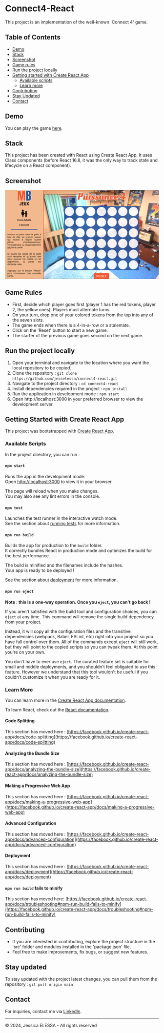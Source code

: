 # Connect4-React

This project is an implementation of the well-known 'Connect 4' game.

## Table of Contents

- [Demo](#demo)
- [Stack](#stack)
- [Screenshot](#screenshot)
- [Game rules](#game-rules)
- [Run the project locally](#run-the-project-locally)
- [Getting started with Create React App](#getting-started-with-create-react-app)
  - [Available scripts](#available-scripts)
  - [Learn more](#learn-more)
- [Contributing](#contributing)
- [Stay Updated](#stay-updated)
- [Contact](#contact)

## Demo

You can play the game [here](https://jesselessa.github.io/connect4-react).

## Stack

This project has been created with React using Create React App. It uses Class components (before React 16.8, it was the only way to track state and lifecycle on a React component).

## Screenshot

![Screenshot](./public/screenshot.png)

## Game Rules

- First, decide which player goes first (player 1 has the red tokens, player 2, the yellow ones). Players must alternate turns.
- On your turn, drop one of your colored tokens from the top into any of the seven slots.
- The game ends when there is a 4-in-a-row or a stalemate.
- Click on the 'Reset' button to start a new game.
- The starter of the previous game goes second on the next game.

## Run the project locally

1. Open your terminal and navigate to the location where you want the local repository to be copied.
2. Clone the repository : `git clone https://github.com/jesselessa/connect4-react.git`
3. Navigate to the project directory : `cd connect4-react`
4. Install dependencies required in the project : `npm install`
5. Run the application in development mode : `npm start`
6. Open http://localhost:3000 in your preferred browser to view the development server.

## Getting Started with Create React App

This project was bootstrapped with [Create React App](https://github.com/facebook/create-react-app).

### Available Scripts

In the project directory, you can run :

#### `npm start`

Runs the app in the development mode.\
Open [http://localhost:3000](http://localhost:3000) to view it in your browser.

The page will reload when you make changes.\
You may also see any lint errors in the console.

#### `npm test`

Launches the test runner in the interactive watch mode.\
See the section about [running tests](https://facebook.github.io/create-react-app/docs/running-tests) for more information.

#### `npm run build`

Builds the app for production to the `build` folder.\
It correctly bundles React in production mode and optimizes the build for the best performance.

The build is minified and the filenames include the hashes.\
Your app is ready to be deployed !

See the section about [deployment](https://facebook.github.io/create-react-app/docs/deployment) for more information.

#### `npm run eject`

**Note : this is a one-way operation. Once you `eject`, you can't go back !**

If you aren't satisfied with the build tool and configuration choices, you can `eject` at any time. This command will remove the single build dependency from your project.

Instead, it will copy all the configuration files and the transitive dependencies (webpack, Babel, ESLint, etc) right into your project so you have full control over them. All of the commands except `eject` will still work, but they will point to the copied scripts so you can tweak them. At this point you're on your own.

You don't have to ever use `eject`. The curated feature set is suitable for small and middle deployments, and you shouldn't feel obligated to use this feature. However we understand that this tool wouldn't be useful if you couldn't customize it when you are ready for it.

### Learn More

You can learn more in the [Create React App documentation](https://facebook.github.io/create-react-app/docs/getting-started).

To learn React, check out the [React documentation](https://reactjs.org/).

#### Code Splitting

This section has moved here : [https://facebook.github.io/create-react-app/docs/code-splitting](https://facebook.github.io/create-react-app/docs/code-splitting)

#### Analyzing the Bundle Size

This section has moved here : [https://facebook.github.io/create-react-app/docs/analyzing-the-bundle-size](https://facebook.github.io/create-react-app/docs/analyzing-the-bundle-size)

#### Making a Progressive Web App

This section has moved here : [https://facebook.github.io/create-react-app/docs/making-a-progressive-web-app](https://facebook.github.io/create-react-app/docs/making-a-progressive-web-app)

#### Advanced Configuration

This section has moved here : [https://facebook.github.io/create-react-app/docs/advanced-configuration](https://facebook.github.io/create-react-app/docs/advanced-configuration)

#### Deployment

This section has moved here : [https://facebook.github.io/create-react-app/docs/deployment](https://facebook.github.io/create-react-app/docs/deployment)

#### `npm run build` fails to minify

This section has moved here: [https://facebook.github.io/create-react-app/docs/troubleshooting#npm-run-build-fails-to-minify](https://facebook.github.io/create-react-app/docs/troubleshooting#npm-run-build-fails-to-minify)

## Contributing

- If you are interested in contributing, explore the project structure in the 'src' folder and modules installed in the 'package.json' file.
- Feel free to make improvements, fix bugs, or suggest new features.

## Stay updated

To stay updated with the project latest changes, you can pull them from the repository : `git pull origin main`

## Contact

For inquiries, contact me via [LinkedIn](https://www.linkedin.com/in/jessica-elessa/).

---

&copy; 2024, Jessica ELESSA - All rights reserved
